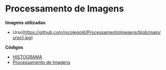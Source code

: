 # Processamento de Imagens
**Imagens utilizadas**
* Urso[https://github.com/nicolegold/ProcessamentoImagens/blob/main/urso1.jpg)


**Códigos**
* [HISTOGRAMA](https://github.com/nicolegold/ProcessamentoImagens/blob/main/Histograma.ipynb)
* [Processamento de Imagens](https://github.com/nicolegold/ProcessamentoImagens/blob/main/ProcessamentoImagens_.ipynb)
